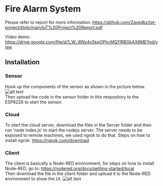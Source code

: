 # Fire Alarm System

Please refer to report for more information: https://github.com/Zayedkz/iot-project/blob/main/IoT%20Project%20Report.pdf

Video demo: https://drive.google.com/file/d/1_W_i6Nz4x5kpOPhcMQ11RBGkAX6MEYsd/view

## Installation

### Sensor
Hook up the components of the sensor as shown in the picture below. 
![alt text](https://i.gyazo.com/fb76b1e2641caa060356c030f81c628c.png)
<br> Then upload the code in the sensor folder in this respository to the ESP8226 to start the sensor.

### Cloud
To start the cloud server, download the files in the Server folder and then run 'node index.js' to start the nodejs server. The server needs to be exposed to remote machines, we used ngrok to do that. Steps on how to install ngrok: https://ngrok.com/download

### Client
The client is basically a Node-RED environment, for steps on how to install Node-RED, go to: https://nodered.org/docs/getting-started/local
<br>Then download the file in the client folder and upload it to the Node-RED environment to show the UI.
![alt text](https://i.gyazo.com/5fbeaee43627924cb18f2f75c3db519c.png)
